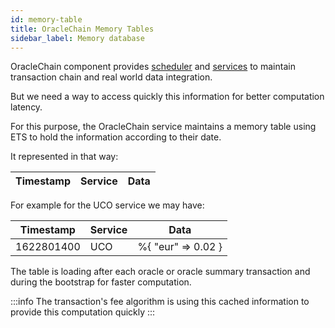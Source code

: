```yaml
---
id: memory-table
title: OracleChain Memory Tables
sidebar_label: Memory database
---
```


OracleChain component provides [scheduler](/build/core/oracle-chain/scheduler) and [services](/build/core/oracle-chain/service) to maintain transaction chain and real world data integration.

But we need a way to access quickly this information for better computation latency.

For this purpose, the OracleChain service maintains a memory table using ETS to hold the information according to their date.

It represented in that way:

| Timestamp | Service | Data |
| --------- | ------- | ---- |

For example for the UCO service we may have:

| Timestamp  | Service | Data               |
| ---------- | ------- | ------------------ |
| 1622801400 | UCO     | %{ "eur" => 0.02 } |

The table is loading after each oracle or oracle summary transaction and during the bootstrap for faster computation.

:::info
The transaction's fee algorithm is using this cached information to provide this computation quickly
:::
